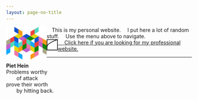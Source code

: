 ```yaml
---
layout: page-no-title
---
```


<img src="images/logo_SI.png" alt="personal site" width="110" style='vertical-align:bottom;' align="left">
&emsp;This is my personal website.  
&emsp;I put here a lot of random stuff.  
&emsp;Use the menu above to navigate.

<br/>

<a href="https://yairmau.com/" target="_blank">
<img src="images/site-logo.png" alt="personal site" width="30"  style='vertical-align:top;' align="left">&emsp; Click here if you are looking for my professional website.
</a>


<br>
<hr class="my_hr">

**Piet Hein**  
<i class="fas fa-quote-left fa-4x fa-pull-left fa-border" aria-hidden="true"></i>
Problems worthy  
&emsp;&emsp;of attack  
prove their worth  
&emsp;&emsp;by hitting back.  